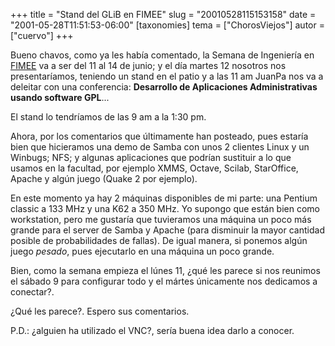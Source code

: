 +++
title = "Stand del GLiB en FIMEE"
slug = "20010528115153158"
date = "2001-05-28T11:51:53-06:00"
[taxonomies]
tema = ["ChorosViejos"]
autor = ["cuervo"]
+++

Bueno chavos, como ya les había comentado, la Semana de Ingeniería en
[FIMEE](http://www.fimee.ugto.mx) va a ser del 11 al 14 de junio; y el
día martes 12 nosotros nos presentaríamos, teniendo un stand en el patio
y a las 11 am JuanPa nos va a deleitar con una conferencia: **Desarrollo
de Aplicaciones Administrativas usando software GPL**...

<!-- more -->
El stand lo tendríamos de las 9 am a la 1:30 pm.

Ahora, por los comentarios que últimamente han posteado, pues estaría
bien que hicieramos una demo de Samba con unos 2 clientes Linux y un
Winbugs; NFS; y algunas aplicaciones que podrían sustituir a lo que
usamos en la facultad, por ejemplo XMMS, Octave, Scilab, StarOffice,
Apache y algún juego (Quake 2 por ejemplo).

En este momento ya hay 2 máquinas disponibles de mi parte: una Pentium
classic a 133 MHz y una K62 a 350 MHz. Yo supongo que están bien como
workstation, pero me gustaría que tuvieramos una máquina un poco más
grande para el server de Samba y Apache (para disminuir la mayor
cantidad posible de probabilidades de fallas). De igual manera, si
ponemos algún juego *pesado*, pues ejecutarlo en una máquina un poco
grande.

Bien, como la semana empieza el lúnes 11, ¿qué les parece si nos
reunimos el sábado 9 para configurar todo y el mártes únicamente nos
dedicamos a conectar?.

¿Qué les parece?. Espero sus comentarios.

P.D.: ¿alguien ha utilizado el VNC?, sería buena idea darlo a conocer.

